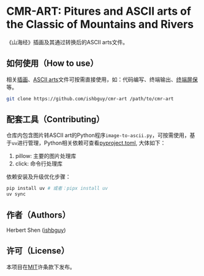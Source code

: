 # CMR-ART: Pitures and ASCII arts of the Classic of Mountains and Rivers

《山海经》插画及其通过转换后的ASCII arts文件。

## 如何使用（How to use）

相关[插画](./images)、[ASCII arts](./ascii-arts)文件可按需直接使用，如：代码编写、终端输出、[终端屏保](https://github.com/ishbguy/lock.sh)等。

```bash
git clone https://github.com/ishbguy/cmr-art /path/to/cmr-art
```

## 配套工具（Contributing）

仓库内包含图片转ASCII art的Python程序`image-to-ascii.py`，可按需使用，基于`uv`进行管理，Python相关依赖可查看[pyproject.toml](./pyproject.toml), 大体如下：

1. pillow: 主要的图片处理库
2. click: 命令行处理库

依赖安装及升级优化步骤：

```bash
pip install uv # 或者：pipx install uv
uv sync
```

## 作者（Authors）

Herbert Shen ([ishbguy](https://github.com/ishbguy))

## 许可（License）

本项目在[MIT](./LICENSE)许条款下发布。
